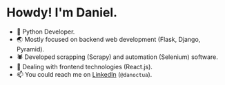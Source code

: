 # Howdy! I'm Daniel.

- 🐍 Python Developer. 
- 🌏 Mostly focused on backend web development (Flask, Django, Pyramid).
- 🕷 Developed scrapping (Scrapy) and automation (Selenium) software.
- 🌱 Dealing with frontend technologies (React.js).
- 📫 You could reach me on [LinkedIn](https://www.linkedin.com/in/danoctua/) (`@danoctua`).

<!--## GitHub statistics --!>

<!--![](https://github-readme-stats.vercel.app/api?username=danoctua&count_private=true&theme=dark&hide_title=true) --!>
